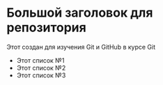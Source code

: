# Большой заголовок для репозитория

Этот создан для изучения Git и GitHub в курсе Git

- Этот список №1
- Этот список №2
- Этот список №3